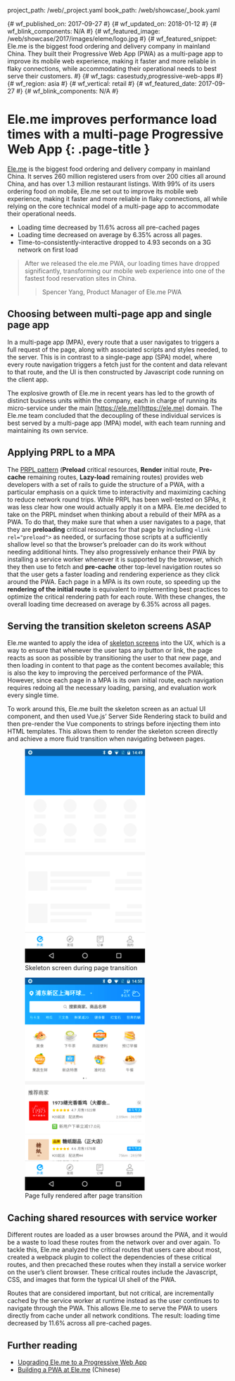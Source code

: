 project_path: /web/_project.yaml
book_path: /web/showcase/_book.yaml

{# wf_published_on: 2017-09-27 #}
{# wf_updated_on: 2018-01-12 #}
{# wf_blink_components: N/A #}
{# wf_featured_image: /web/showcase/2017/images/eleme/logo.jpg #}
{# wf_featured_snippet: Ele.me is the biggest food ordering and delivery company in mainland China. They built their Progressive Web App (PWA) as a multi-page app to improve its mobile web experience, making it faster and more reliable in flaky connections, while accommodating their operational needs to best serve their customers. #}
{# wf_tags: casestudy,progressive-web-apps #}
{# wf_region: asia #}
{# wf_vertical: retail #}
{# wf_featured_date: 2017-09-27 #}
{# wf_blink_components: N/A #}

# Ele.me improves performance load times with a multi-page Progressive Web App {: .page-title }

[Ele.me](https://ele.me) is the biggest food ordering and delivery company
in mainland China. It serves 260 million registered users from over 200
cities all around China, and has over 1.3 million restaurant listings.
With 99% of its users ordering food on mobile, Ele.me set out to improve its
mobile web experience, making it faster and more reliable in flaky connections,
all while relying on the core technical model of a multi-page app to
accommodate their operational needs.

* Loading time decreased by 11.6% across all pre-cached pages
* Loading time decreased on average by 6.35% across all pages.
* Time-to-consistently-interactive dropped to 4.93 seconds on a 3G network on
  first load

> After we released the ele.me PWA, our loading times have dropped
> significantly, transforming our mobile web experience into one of the
> fastest food reservation sites in China.
>> Spencer Yang, Product Manager of Ele.me PWA

## Choosing between multi-page app and single page app

In a multi-page app (MPA), every route that a user navigates to triggers
a full request of the page, along with associated scripts and styles needed,
to the server. This is in contrast to a single-page app (SPA) model, where
every route navigation triggers a fetch just for the content and data
relevant to that route, and the UI is then constructed by Javascript code
running on the client app.

The explosive growth of Ele.me in recent years has led to the growth of
distinct business units within the company, each in charge of running its
micro-service under the main [https://ele.me](https://ele.me) domain. The
Ele.me team concluded that the decoupling of these individual services is
best served by a multi-page app (MPA) model, with each team running and
maintaining its own service.

## Applying PRPL to a MPA

The [PRPL pattern](/web/fundamentals/performance/prpl-pattern/) (**Preload**
critical resources, **Render** initial route, **Pre-cache** remaining routes,
**Lazy-load** remaining routes) provides web developers with a set of rails to
guide the structure of a PWA, with a particular emphasis on a quick time to
interactivity and maximizing caching to reduce network round trips. While PRPL
has been well-tested on SPAs, it was less clear how one would actually apply it
on a MPA. Ele.me decided to take on the PRPL mindset when thinking about a
rebuild of their MPA as a PWA. To do that, they make sure that when a user
navigates to a page, that they are **preloading** critical resources for that
page by including `<link rel="preload">` as needed, or surfacing those scripts
at a sufficiently shallow level so that the browser’s preloader can do its work
without needing additional hints. They also progressively enhance their PWA by
installing a service worker whenever it is supported by the browser, which they
then use to fetch and **pre-cache** other top-level navigation routes so that
the user gets a faster loading and rendering experience as they click around the
PWA. Each page in a MPA is its own route, so speeding up the **rendering of the
initial route** is equivalent to implementing best practices to optimize the
critical rendering path for each route. With these changes, the overall loading
time decreased on average by 6.35% across all pages.

## Serving the transition skeleton screens ASAP

Ele.me wanted to apply the idea of
[skeleton screens](https://medium.com/@owencm/reactive-web-design-the-secret-to-building-web-apps-that-feel-amazing-b5cbfe9b7c50)
into the UX, which is a way to ensure that whenever the user taps any button
or link, the page reacts as soon as possible by transitioning the user to that
new page, and then loading in content to that page as the content becomes
available; this is also the key to improving the perceived performance of
the PWA. However, since each page in a MPA is its own initial route, each
navigation requires redoing all the necessary loading, parsing, and evaluation
work every single time.

To work around this, Ele.me built the skeleton screen as an actual UI
component, and then used Vue.js’ Server Side Rendering stack to build and
then pre-render the Vue components to strings before injecting them into
HTML templates. This allows them to render the skeleton screen directly and
achieve a more fluid transition when navigating between pages.

<figure class="attempt-left">
  <img src="images/eleme/skeleton.png" alt="Skeleton screen during page transition">
  <figcaption>Skeleton screen during page transition</figcaption>
</figure>
<figure class="attempt-right">
  <img src="images/eleme/rendered.png" alt="Page fully rendered after page transition">
  <figcaption>Page fully rendered after page transition</figcaption>
</figure>


<div class="clearfix"></div>

## Caching shared resources with service worker

Different routes are loaded as a user browses around the PWA, and it would be a
waste to load these routes from the network over and over again. To tackle this,
Ele.me analyzed the critical routes that users care about most, created a
webpack plugin to collect the dependencies of these critical routes, and then
precached these routes when they install a service worker on the user’s client
browser. These critical routes include the Javascript, CSS, and images that form
the typical UI shell of the PWA.

Routes that are considered important, but not critical, are incrementally cached
by the service worker at runtime instead as the user continues to navigate
through the PWA. This allows Ele.me to serve the PWA to users directly from
cache under all network conditions. The result: loading time decreased by 11.6%
across all pre-cached pages.


## Further reading

* [Upgrading Ele.me to a Progressive Web App](https://medium.com/elemefe/upgrading-ele-me-to-progressive-web-app-2a446832e509)
* [Building a PWA at Ele.me](https://zhuanlan.zhihu.com/p/25800461) (Chinese)
